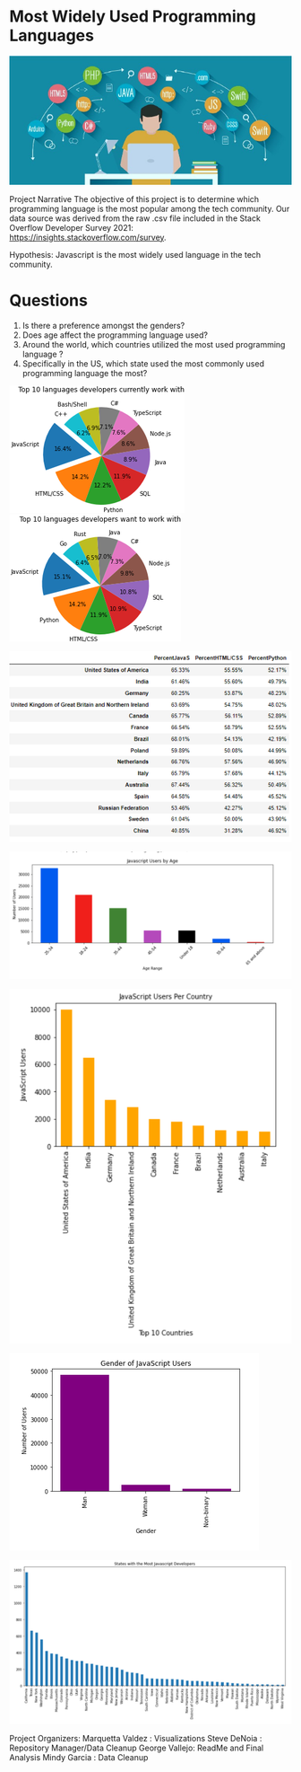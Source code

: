 # Most Widely Used Programming Languages
 
![alt txt](Images/IntroImage.jpeg)

Project Narrative
The objective of this project is to determine which programming language is the most popular among the tech community. Our data source was derived from the raw .csv file included in the Stack Overflow Developer Survey 2021: https://insights.stackoverflow.com/survey.

Hypothesis: Javascript is the most widely used language in the tech community.

# Questions
1.  Is there a preference amongst the genders?
2. Does age affect the programming language used?
3. Around the world, which countries utilized the most used programming language ?
4. Specifically in the US, which state used the most commonly used programming language the most?

![alt txt](Images/workWITH.png) ![alt txt](Images/WANTwork.png) 

![alt txt](Images/country_percents.png)

![alt txt](Images/JS.usersbyage.png)

![alt txt](Images/JSusercountry.png)

  ![alt txt](Images/genderJSusers.png)

![alt txt](Images/StatesmostJSusers.png)

Project Organizers:
Marquetta Valdez : Visualizations
Steve DeNoia : Repository Manager/Data Cleanup
George Vallejo: ReadMe and Final Analysis
Mindy Garcia : Data Cleanup
